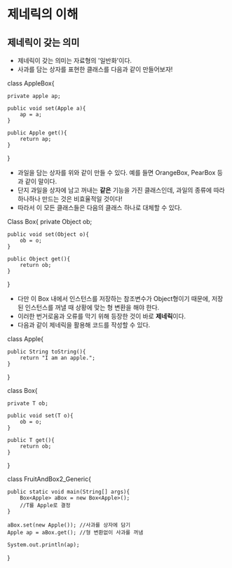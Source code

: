 # 제네릭의 이해

## 제네릭이 갖는 의미

- 제네릭이 갖는 의미는 자료형의 '일반화'이다.
- 사과를 담는 상자를 표현한 클래스를 다음과 같이 만들어보자!


class AppleBox{

    private apple ap;

    public void set(Apple a){
        ap = a;
    }

    public Apple get(){
        return ap;
    }
}

  - 과일을 담는 상자를 위와 같이 만들 수 있다. 예를 들면 OrangeBox, PearBox 등과 같이 말이다.
  - 단지 과일을 상자에 남고 꺼내는 **같은** 기능을 가진 클래스인데, 과일의 종류에 따라 하나하나 만드는 것은 비효율적일 것이다!
  - 따라서 이 모든 클래스들은 다음의 클래스 하나로 대체할 수 있다.

Class Box{
    private Object ob;
    
    public void set(Object o){
        ob = o;
    }

    public Object get(){
        return ob;
    }
}

- 다만 이 Box 내에서 인스턴스를 저장하는 참조변수가 Object형이기 때문에, 저장된 인스턴스를 꺼낼 때 상황에 맞는 형 변환을 해야 한다.
- 이러한 번거로움과 오류를 막기 위해 등장한 것이 바로 **제네릭**이다.
- 다음과 같이 제네릭을 활용해 코드를 작성할 수 있다.

class Apple{

    public String toString(){
        return "I am an apple.";
    }
}

class Box<T>{

    private T ob;

    public void set(T o){
        ob = o;
    }

    public T get(){
        return ob;
    }
}

class FruitAndBox2_Generic{

    public static void main(String[] args){
        Box<Apple> aBox = new Box<Apple>();
        //T를 Apple로 결정
    }

    aBox.set(new Apple()); //사과를 상자에 담기
    Apple ap = aBox.get(); //형 변환없이 사과를 꺼냄

    System.out.println(ap);
}